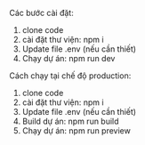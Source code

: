 Các bước cài đặt:

1. clone code
2. cài đặt thư viện: npm i
3. Update file .env (nếu cần thiết)
4. Chạy dự án: npm run dev

Cách chạy tại chế độ production:

1. clone code
2. cài đặt thư viện: npm i
3. Update file .env (nếu cần thiết)
4. Build dự án: npm run build
5. Chạy dự án: npm run preview
